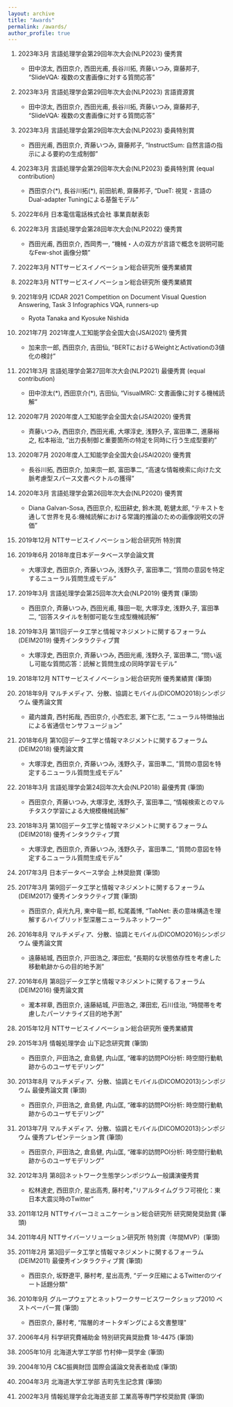 ```yaml
---
layout: archive
title: "Awards"
permalink: /awards/
author_profile: true
---
```


1. 2023年3月 言語処理学会第29回年次大会(NLP2023) 優秀賞
    * 田中涼太, 西田京介, 西田光甫, 長谷川拓, 斉藤いつみ, 齋藤邦子, “SlideVQA: 複数の文書画像に対する質問応答”

1. 2023年3月 言語処理学会第29回年次大会(NLP2023) 言語資源賞
    * 田中涼太, 西田京介, 西田光甫, 長谷川拓, 斉藤いつみ, 齋藤邦子, “SlideVQA: 複数の文書画像に対する質問応答”

1. 2023年3月 言語処理学会第29回年次大会(NLP2023) 委員特別賞
    * 西田光甫, 西田京介, 斉藤いつみ, 齋藤邦子, “InstructSum: 自然言語の指示による要約の生成制御”
    
1. 2023年3月 言語処理学会第29回年次大会(NLP2023) 委員特別賞 (equal contribution)
    * 西田京介(\*), 長谷川拓(\*), 前田航希, 齋藤邦子, “DueT: 視覚・言語のDual-adapter Tuningによる基盤モデル”

1. 2022年6月 日本電信電話株式会社 事業貢献表彰 

1. 2022年3月 言語処理学会第28回年次大会(NLP2022) 優秀賞
    * 西田光甫, 西田京介, 西岡秀一, “機械・人の双方が言語で概念を説明可能なFew-shot 画像分類”
 
1. 2022年3月 NTTサービスイノベーション総合研究所 優秀業績賞 

1. 2022年3月 NTTサービスイノベーション総合研究所 優秀業績賞 

1. 2021年9月 ICDAR 2021 Competition on Document Visual Question Answering, Task 3 Infographics VQA,  runners-up
    * Ryota Tanaka and Kyosuke Nishida

1. 2021年7月 2021年度人工知能学会全国大会(JSAI2021) 優秀賞
    * 加来宗一郎, 西田京介, 吉田仙, “BERTにおけるWeightとActivationの3値化の検討”

1. 2021年3月 言語処理学会第27回年次大会(NLP2021) 最優秀賞 (equal contribution)
    * 田中涼太(\*), 西田京介(\*), 吉田仙, “VisualMRC: 文書画像に対する機械読解”

1. 2020年7月 2020年度人工知能学会全国大会(JSAI2020) 優秀賞
    * 斉藤いつみ, 西田京介, 西田光甫, 大塚淳史, 浅野久子, 富田準二, 進藤裕之, 松本裕治, “出力長制御と重要箇所の特定を同時に行う生成型要約”
    
1. 2020年7月 2020年度人工知能学会全国大会(JSAI2020) 優秀賞
    * 長谷川拓, 西田京介, 加来宗一郎, 富田準二, “高速な情報検索に向けた文脈考慮型スパース文書ベクトルの獲得”

1. 2020年3月 言語処理学会第26回年次大会(NLP2020) 優秀賞
    * Diana Galvan-Sosa, 西田京介, 松田耕史, 鈴木潤, 乾健太郎, “テキストを通して世界を見る:機械読解における常識的推論のための画像説明文の評価”

1. 2019年12月 NTTサービスイノベーション総合研究所 特別賞 

1. 2019年6月 2018年度日本データベース学会論文賞 
    * 大塚淳史, 西田京介, 斉藤いつみ, 浅野久子, 富田準二, “質問の意図を特定するニューラル質問生成モデル”

1. 2019年3月 言語処理学会第25回年次大会(NLP2019) 優秀賞 (筆頭) 
    * 西田京介, 斉藤いつみ, 西田光甫, 篠田一聡, 大塚淳史, 浅野久子, 富田準二, “回答スタイルを制御可能な生成型機械読解”

1. 2019年3月 第11回データ工学と情報マネジメントに関するフォーラム(DEIM2019) 優秀インタラクティブ賞 
    * 大塚淳史, 西田京介, 斉藤いつみ, 西田光甫, 浅野久子, 富田準二, “問い返し可能な質問応答：読解と質問生成の同時学習モデル”

1. 2018年12月 NTTサービスイノベーション総合研究所 優秀業績賞 (筆頭) 
    
1. 2018年9月 マルチメディア、分散、協調とモバイル(DICOMO2018)シンポジウム 優秀論文賞 
    * 蔵内雄貴, 西村拓哉, 西田京介, 小西宏志, 瀬下仁志, “ニューラル特徴抽出による省通信センサフュージョン”

1. 2018年6月 第10回データ工学と情報マネジメントに関するフォーラム(DEIM2018) 優秀論文賞 
    * 大塚淳史, 西田京介, 斉藤いつみ, 浅野久子，富田準二, ”質問の意図を特定するニューラル質問生成モデル”
    
1. 2018年3月 言語処理学会第24回年次大会(NLP2018) 最優秀賞 (筆頭) 
    * 西田京介, 斉藤いつみ, 大塚淳史, 浅野久子, 富田準二, “情報検索とのマルチタスク学習による大規模機械読解”

1. 2018年3月 第10回データ工学と情報マネジメントに関するフォーラム(DEIM2018) 優秀インタラクティブ賞 
    * 大塚淳史, 西田京介, 斉藤いつみ, 浅野久子，富田準二, ”質問の意図を特定するニューラル質問生成モデル”
    
1. 2017年3月 日本データベース学会 上林奨励賞 (筆頭) 

1. 2017年3月 第9回データ工学と情報マネジメントに関するフォーラム(DEIM2017) 優秀インタラクティブ賞 (筆頭) 
    * 西田京介, 貞光九月, 東中竜一郎, 松尾義博, “TabNet: 表の意味構造を理解するハイブリッド型深層ニューラルネットワーク"
    
1. 2016年8月 マルチメディア、分散、協調とモバイル(DICOMO2016)シンポジウム 優秀論文賞 
    * 遠藤結城, 西田京介, 戸田浩之, 澤田宏, “長期的な状態依存性を考慮した移動軌跡からの目的地予測”
    
1. 2016年6月 第8回データ工学と情報マネジメントに関するフォーラム(DEIM2016) 優秀論文賞 
    * 瀧本祥章, 西田京介, 遠藤結城, 戸田浩之, 澤田宏, 石川佳治, “時間帯を考慮したパーソナライズ目的地予測”
    
1. 2015年12月 NTTサービスイノベーション総合研究所 優秀業績賞 

1. 2015年3月 情報処理学会 山下記念研究賞 (筆頭) 
    * 西田京介, 戸田浩之, 倉島健, 内山匡, “確率的訪問POI分析: 時空間行動軌跡からのユーザモデリング”
    
1. 2013年8月 マルチメディア、分散、協調とモバイル(DICOMO2013)シンポジウム 最優秀論文賞 (筆頭) 
    * 西田京介, 戸田浩之, 倉島健, 内山匡, “確率的訪問POI分析: 時空間行動軌跡からのユーザモデリング”
    
1. 2013年7月 マルチメディア、分散、協調とモバイル(DICOMO2013)シンポジウム 優秀プレゼンテーション賞 (筆頭) 
    * 西田京介, 戸田浩之, 倉島健, 内山匡, “確率的訪問POI分析: 時空間行動軌跡からのユーザモデリング”
    
1. 2012年3月 第8回ネットワーク生態学シンポジウム一般講演優秀賞 
    * 松林達史, 西田京介, 星出高秀, 藤村考，”リアルタイムグラフ可視化：東日本大震災時のTwitter”
    
1. 2011年12月 NTTサイバーコミュニケーション総合研究所 研究開発奨励賞 (筆頭) 

1. 2011年4月 NTTサイバーソリューション研究所 特別賞（年間MVP）(筆頭) 

1. 2011年2月 第3回データ工学と情報マネジメントに関するフォーラム(DEIM2011) 最優秀インタラクティブ賞 (筆頭) 
    * 西田京介, 坂野遼平, 藤村考, 星出高秀, “データ圧縮によるTwitterのツイート話題分類"
    
1. 2010年9月 グループウェアとネットワークサービスワークショップ2010 ベストペーパー賞 (筆頭) 
    * 西田京介, 藤村考, “階層的オートタギングによる文書整理"
    
1. 2006年4月 科学研究費補助金 特別研究員奨励費 18-4475 (筆頭) 

1. 2005年10月 北海道大学工学部 竹村伸一奨学金 (筆頭) 

1. 2004年10月 C&C振興財団 国際会議論文発表者助成 (筆頭) 

1. 2004年3月 北海道大学工学部 吉町先生記念賞 (筆頭) 

1. 2002年3月 情報処理学会北海道支部 工業高等専門学校奨励賞 (筆頭) 
